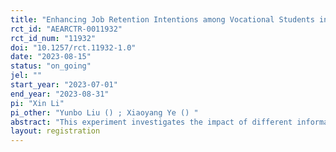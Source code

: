 ```yaml
---
title: "Enhancing Job Retention Intentions among Vocational Students in the Manufacturing Field: An Information Intervention Trial"
rct_id: "AEARCTR-0011932"
rct_id_num: "11932"
doi: "10.1257/rct.11932-1.0"
date: "2023-08-15"
status: "on_going"
jel: ""
start_year: "2023-07-01"
end_year: "2023-08-31"
pi: "Xin Li"
pi_other: "Yunbo Liu () ; Xiaoyang Ye () "
abstract: "This experiment investigates the impact of different information interventions on vocational students' willingness to work in the manufacturing industry. In the experiment, students are randomly divided into three groups providing different information about the importance of manufacturing industry and its pecuniary rewards. Following the provision of this information, we explore students’ intentions regarding working in the manufacturing industry, their anticipated long-term salaries, and their thoughts on the support schools can offer in preparing them for such careers. Through this study, valuable insights will be gained into the effectiveness of the information interventions in shaping students' career preferences and aspirations within the manufacturing sector."
layout: registration
---
```


